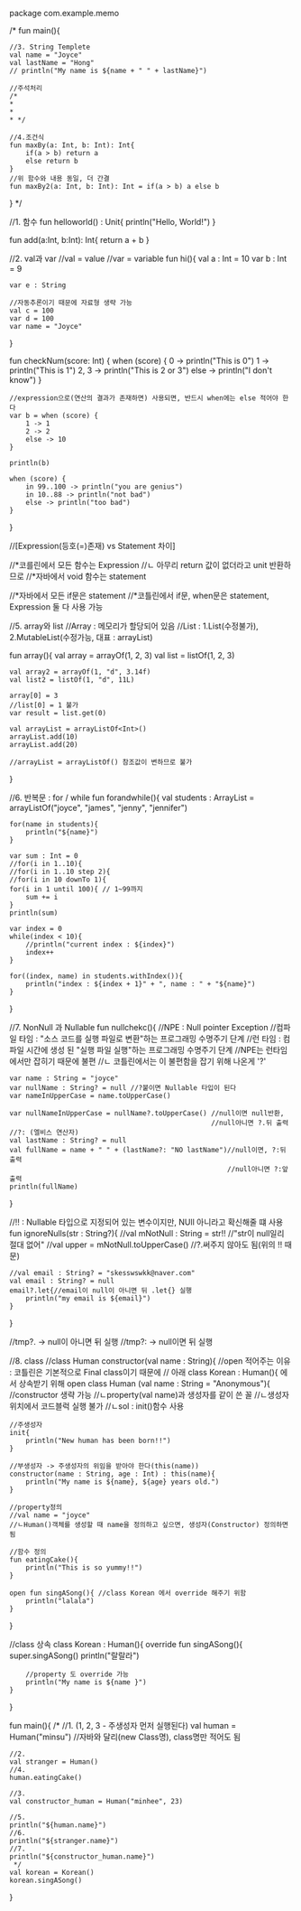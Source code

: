 package com.example.memo

/*
fun main(){

    //3. String Templete
    val name = "Joyce"
    val lastName = "Hong"
    // println("My name is ${name + " " + lastName}")

    //주석처리
    /*
    *
    *
    * */

    //4.조건식
    fun maxBy(a: Int, b: Int): Int{
        if(a > b) return a
        else return b
    }
    //위 함수와 내용 동일, 더 간결
    fun maxBy2(a: Int, b: Int): Int = if(a > b) a else b
}
*/

//1. 함수
fun helloworld() : Unit{
    println("Hello, World!")
}

fun add(a:Int, b:Int): Int{
    return a + b
}

//2. val과 var
//val = value
//var = variable
fun hi(){
    val a : Int = 10
    var b : Int = 9

    var e : String

    //자동추론이기 때문에 자료형 생략 가능
    val c = 100
    var d = 100
    var name = "Joyce"
}

fun checkNum(score: Int) {
    when (score) {
        0 -> println("This is 0")
        1 -> println("This is 1")
        2, 3 -> println("This is 2 or 3")
        else -> println("I don't know")
    }

    //expression으로(연산의 결과가 존재하면) 사용되면, 반드시 when에는 else 적어야 한다
    var b = when (score) {
        1 -> 1
        2 -> 2
        else -> 10
    }

    println(b)

    when (score) {
        in 99..100 -> println("you are genius")
        in 10..88 -> println("not bad")
        else -> println("too bad")
    }
}

//[Expression(등호(=)존재) vs Statement 차이]

//*코를린에서 모든 함수는 Expression
//ㄴ 아무리 return 값이 없더라고 unit 반환하므로
//*자바에서 void 함수는 statement

//*자바에서 모든 if문은 statement
//*코틀린에서 if문, when문은 statement, Expression 둘 다 사용 가능

//5. array와 list
//Array : 메모리가 할당되어 있음
//List : 1.List(수정불가), 2.MutableList(수정가능, 대표 : arrayList)

fun array(){
    val array = arrayOf(1, 2, 3)
    val list = listOf(1, 2, 3)

    val array2 = arrayOf(1, "d", 3.14f)
    val list2 = listOf(1, "d", 11L)

    array[0] = 3
    //list[0] = 1 불가
    var result = list.get(0)

    val arrayList = arrayListOf<Int>()
    arrayList.add(10)
    arrayList.add(20)

    //arrayList = arrayListOf() 참조값이 변하므로 불가
}

//6. 반복문 : for / while
fun forandwhile(){
    val students : ArrayList<String> = arrayListOf("joyce", "james", "jenny", "jennifer")

    for(name in students){
        println("${name}")
    }

    var sum : Int = 0
    //for(i in 1..10){
    //for(i in 1..10 step 2){
    //for(i in 10 downTo 1){
    for(i in 1 until 100){ // 1~99까지
        sum += i
    }
    println(sum)

    var index = 0
    while(index < 10){
        //println("current index : ${index}")
        index++
    }

    for((index, name) in students.withIndex()){
        println("index : ${index + 1}" + ", name : " + "${name}")
    }
}

//7. NonNull 과 Nullable
fun nullchekc(){
    //NPE : Null pointer Exception
    //컴파일 타임 : "소스 코드를 실행 파일로 변환"하는 프로그래밍 수명주기 단계
    //런 타임 : 컴파일 시간에 생성 된 "실행 파일 실행"하는 프로그래밍 수명주기 단계
    //NPE는 런타임에서만 잡히기 때문에 불편
    //ㄴ 코틀린에서는 이 불편함을 잡기 위해 나온게 '?'

    var name : String = "joyce"
    var nullName : String? = null //?붙이면 Nullable 타입이 된다
    var nameInUpperCase = name.toUpperCase()

    var nullNameInUpperCase = nullName?.toUpperCase() //null이면 null반환,
                                                      //null아니면 ?.뒤 출력
    //?: (엘비스 연산자)
    val lastName : String? = null
    val fullName = name + " " + (lastName?: "NO lastName")//null이면, ?:뒤 출력
                                                          //null아니면 ?:앞 출력
    println(fullName)


}

//!! : Nullable 타입으로 지정되어 있는 변수이지만, NUll 아니라고 확신해줄 떄 사용
fun ignoreNulls(str : String?){
    //val mNotNull : String = str!! //"str이 null일리 절대 없어"
    //val upper = mNotNull.toUpperCase() //?.써주지 않아도 됨(위의 !! 때문)

    //val email : String? = "skesswswkk@naver.com"
    val email : String? = null
    email?.let{//email이 null이 아니면 뒤 .let{} 실행
        println("my email is ${email}")
    }
}

//tmp?. -> null이 아니면 뒤 실행
//tmp?: -> null이면 뒤 실행

//8. class
//class Human constructor(val name : String){
//open 적어주는 이유 : 코틀린은 기본적으로 Final class이기 때문에
// 아래 class Korean : Human(){ 에서 상속받기 위해
open class Human (val name : String = "Anonymous"){ //constructor 생략 가능
                    //ㄴproperty(val name)과 생성자를 같이 쓴 꼴
            //ㄴ생성자 위치에서 코드블럭 실행 불가
            //ㄴsol : init()함수 사용

    //주생성자
    init{
        println("New human has been born!!")
    }

    //부생성자 -> 주생성자의 위임을 받아야 한다(this(name))
    constructor(name : String, age : Int) : this(name){
        println("My name is ${name}, ${age} years old.")
    }

    //property정의
    //val name = "joyce"
    //ㄴHuman()객체를 생성할 때 name을 정의하고 싶으면, 생성자(Constructor) 정의하면 됨

    //함수 정의
    fun eatingCake(){
        println("This is so yummy!!")
    }

    open fun singASong(){ //class Korean 에서 override 해주기 위함
        println("lalala")
    }
}

//class 상속
class Korean : Human(){
    override fun singASong(){
        super.singASong()
        println("랄랄라")

        //property 도 override 가능
        println("My name is ${name }")
    }
}

fun main(){
    /*
    //1. (1, 2, 3 - 주생성자 먼저 실행된다)
    val human = Human("minsu") //자바와 달리(new Class명), class명만 적어도 됨

    //2.
    val stranger = Human()
    //4.
    human.eatingCake()

    //3.
    val constructor_human = Human("minhee", 23)

    //5.
    println("${human.name}")
    //6.
    println("${stranger.name}")
    //7.
    println("${constructor_human.name}")
     */
    val korean = Korean()
    korean.singASong()
}

